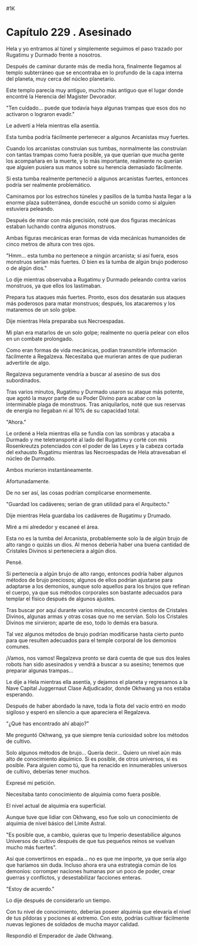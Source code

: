 
#1K 

# Capítulo 229 . Asesinado


Hela y yo entramos al túnel y simplemente seguimos el paso trazado por Rugatimu y Durmado frente a nosotros.

Después de caminar durante más de media hora, finalmente llegamos al templo subterráneo que se encontraba en lo profundo de la capa interna del planeta, muy cerca del núcleo planetario.

Este templo parecía muy antiguo, mucho más antiguo que el lugar donde encontré la Herencia del Magister Devorador.

"Ten cuidado... puede que todavía haya algunas trampas que esos dos no activaron o lograron evadir."

Le advertí a Hela mientras ella asentía.

Esta tumba podría fácilmente pertenecer a algunos Arcanistas muy fuertes.

Cuando los arcanistas construían sus tumbas, normalmente las construían con tantas trampas como fuera posible, ya que querían que mucha gente los acompañara en la muerte, y lo más importante, realmente no querían que alguien pusiera sus manos sobre su herencia demasiado fácilmente.

Si esta tumba realmente perteneció a algunos arcanistas fuertes, entonces podría ser realmente problemático.

Caminamos por los estrechos túneles y pasillos de la tumba hasta llegar a la enorme plaza subterránea, donde escuché un sonido como si alguien estuviera peleando.

Después de mirar con más precisión, noté que dos figuras mecánicas estaban luchando contra algunos monstruos.

Ambas figuras mecánicas eran formas de vida mecánicas humanoides de cinco metros de altura con tres ojos.

"Hmm... esta tumba no pertenece a ningún arcanista; si así fuera, esos monstruos serían más fuertes. O bien es la tumba de algún brujo poderoso o de algún dios."

Lo dije mientras observaba a Rugatimu y Durmado peleando contra varios monstruos, ya que ellos los lastimaban.

Prepara tus ataques más fuertes. Pronto, esos dos desatarán sus ataques más poderosos para matar monstruos; después, los atacaremos y los mataremos de un solo golpe.

Dije mientras Hela preparaba sus Necroespadas.

Mi plan era matarlos de un solo golpe; realmente no quería pelear con ellos en un combate prolongado.

Como eran formas de vida mecánicas, podían transmitirle información fácilmente a Regalzeva. Necesitaba que murieran antes de que pudieran advertirle de algo.

Regalzeva seguramente vendría a buscar al asesino de sus dos subordinados.

Tras varios minutos, Rugatimu y Durmado usaron su ataque más potente, que agotó la mayor parte de su Poder Divino para acabar con la interminable plaga de monstruos. Tras aniquilarlos, noté que sus reservas de energía no llegaban ni al 10% de su capacidad total.

"Ahora."

Le ordené a Hela mientras ella se fundía con las sombras y atacaba a Durmado y me teletransporté al lado del Rugatimu y corté con mis Rosenkreutzs potenciados con el poder de las Leyes y la cabeza cortada del exhausto Rugatimu mientras las Necroespadas de Hela atravesaban el núcleo de Durmado.

Ambos murieron instantáneamente.

Afortunadamente.

De no ser así, las cosas podrían complicarse enormemente.

"Guardad los cadáveres; serían de gran utilidad para el Arquitecto."

Dije mientras Hela guardaba los cadáveres de Rugatimu y Drumado.

Miré a mi alrededor y escaneé el área.

Esta no es la tumba del Arcanista, probablemente solo la de algún brujo de alto rango o quizás un dios. Al menos debería haber una buena cantidad de Cristales Divinos si perteneciera a algún dios.

Pensé.

Si pertenecía a algún brujo de alto rango, entonces podría haber algunos métodos de brujo preciosos; algunos de ellos podrían ajustarse para adaptarse a los demonios, aunque solo aquellos para los brujos que refinan el cuerpo, ya que sus métodos corporales son bastante adecuados para templar el físico después de algunos ajustes.

Tras buscar por aquí durante varios minutos, encontré cientos de Cristales Divinos, algunas armas y otras cosas que no me servían. Solo los Cristales Divinos me sirvieron; aparte de eso, todo lo demás era basura.

Tal vez algunos métodos de brujo podrían modificarse hasta cierto punto para que resulten adecuados para el temple corporal de los demonios comunes.

¡Vamos, nos vamos! Regalzeva pronto se dará cuenta de que sus dos leales robots han sido asesinados y vendrá a buscar a su asesino; tenemos que preparar algunas trampas...

Le dije a Hela mientras ella asentía, y dejamos el planeta y regresamos a la Nave Capital Juggernaut Clase Adjudicador, donde Okhwang ya nos estaba esperando.

Después de haber abordado la nave, toda la flota del vacío entró en modo sigiloso y esperó en silencio a que apareciera el Regalzeva.

"¿Qué has encontrado ahí abajo?"

Me preguntó Okhwang, ya que siempre tenía curiosidad sobre los métodos de cultivo.

Solo algunos métodos de brujo... Quería decir... Quiero un nivel aún más alto de conocimiento alquímico. Si es posible, de otros universos, si es posible. Para alguien como tú, que ha renacido en innumerables universos de cultivo, deberías tener muchos.

Expresé mi petición.

Necesitaba tanto conocimiento de alquimia como fuera posible.

El nivel actual de alquimia era superficial.

Aunque tuve que lidiar con Okhwang, eso fue solo un conocimiento de alquimia de nivel básico del Límite Astral.

"Es posible que, a cambio, quieras que tu Imperio desestabilice algunos Universos de cultivo después de que tus pequeños reinos se vuelvan mucho más fuertes".

Así que convertirnos en espada... no es que me importe, ya que sería algo que haríamos sin duda. Incluso ahora era una estrategia común de los demonios: corromper naciones humanas por un poco de poder, crear guerras y conflictos, y desestabilizar facciones enteras.

"Estoy de acuerdo."

Lo dije después de considerarlo un tiempo.

Con tu nivel de conocimiento, deberías poseer alquimia que elevaría el nivel de tus píldoras y pociones al extremo. Con esto, podrías cultivar fácilmente nuevas legiones de soldados de mucha mayor calidad.

Respondió el Emperador de Jade Okhwang.